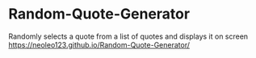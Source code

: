 # Random-Quote-Generator
Randomly selects a quote from a list of quotes and displays it on screen https://neoleo123.github.io/Random-Quote-Generator/

